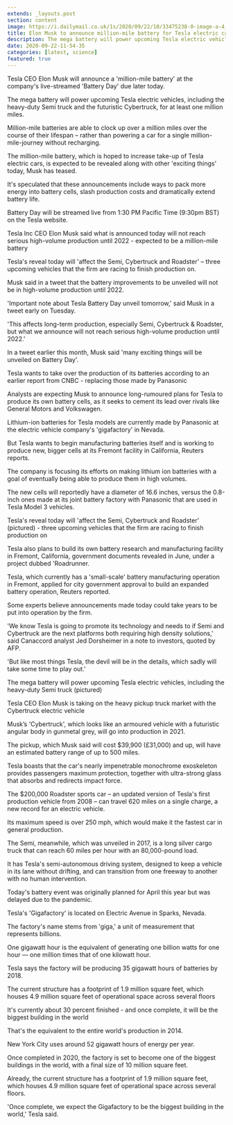 ```yaml
---
extends: _layouts.post
section: content
image: https://i.dailymail.co.uk/1s/2020/09/22/10/33475238-0-image-a-4_1600767696947.jpg 
title: Elon Musk to announce million-mile battery for Tesla electric cars 
description: The mega battery will power upcoming Tesla electric vehicles, including the heavy-duty Semi truck and the futuristic Cybertruck, at least one million miles (1.6 million km). 
date: 2020-09-22-11-54-35 
categories: [latest, science] 
featured: true 
--- 
```

Tesla CEO Elon Musk will announce a 'million-mile battery' at the company's live-streamed 'Battery Day' due later today. 

The mega battery will power upcoming Tesla electric vehicles, including the heavy-duty Semi truck and the futuristic Cybertruck, for at least one million miles. 

Million-mile batteries are able to clock up over a million miles over the course of their lifespan – rather than powering a car for a single million-mile-journey without recharging. 

The million-mile battery, which is hoped to increase take-up of Tesla electric cars, is expected to be revealed along with other 'exciting things' today, Musk has teased.  

It's speculated that these announcements include ways to pack more energy into battery cells, slash production costs and dramatically extend battery life. 

Battery Day will be streamed live from 1:30 PM Pacific Time (9:30pm BST) on the Tesla website.  

Tesla Inc CEO Elon Musk said what is announced today will not reach serious high-volume production until 2022 - expected to be a million-mile battery

Tesla's reveal today will 'affect the Semi, Cybertruck and Roadster' – three upcoming vehicles that the firm are racing to finish production on.

Musk said in a tweet that the battery improvements to be unveiled will not be in high-volume production until 2022. 

'Important note about Tesla Battery Day unveil tomorrow,' said Musk in a tweet early on Tuesday.

'This affects long-term production, especially Semi, Cybertruck & Roadster, but what we announce will not reach serious high-volume production until 2022.' 

In a tweet earlier this month, Musk said 'many exciting things will be unveiled on Battery Day'. 

Tesla wants to take over the production of its batteries according to an earlier report from CNBC - replacing those made by Panasonic

Analysts are expecting Musk to announce long-rumoured plans for Tesla to produce its own battery cells, as it seeks to cement its lead over rivals like General Motors and Volkswagen.  

Lithium-ion batteries for Tesla models are currently made by Panasonic at the electric vehicle company's 'gigafactory' in Nevada.

But Tesla wants to begin manufacturing batteries itself and is working to produce new, bigger cells at its Fremont facility in California, Reuters reports.

The company is focusing its efforts on making lithium ion batteries with a goal of eventually being able to produce them in high volumes.  

The new cells will reportedly have a diameter of 16.6 inches, versus the 0.8-inch ones made at its joint battery factory with Panasonic that are used in Tesla Model 3 vehicles. 

Tesla's reveal today will 'affect the Semi, Cybertruck and Roadster' (pictured) - three upcoming vehicles that the firm are racing to finish production on

Tesla also plans to build its own battery research and manufacturing facility in Fremont, California, government documents revealed in June, under a project dubbed 'Roadrunner.  

Tesla, which currently has a 'small-scale' battery manufacturing operation in Fremont, applied for city government approval to build an expanded battery operation, Reuters reported. 

Some experts believe announcements made today could take years to be put into operation by the firm.   

'We know Tesla is going to promote its technology and needs to if Semi and Cybertruck are the next platforms both requiring high density solutions,' said Canaccord analyst Jed Dorsheimer in a note to investors, quoted by AFP. 

'But like most things Tesla, the devil will be in the details, which sadly will take some time to play out.'            

The mega battery will power upcoming Tesla electric vehicles, including the heavy-duty Semi truck (pictured)

Tesla CEO Elon Musk is taking on the heavy pickup truck market with the Cybertruck electric vehicle

Musk’s 'Cybertruck', which looks like an armoured vehicle with a futuristic angular body in gunmetal grey, will go into production in 2021.

The pickup, which Musk said will cost $39,900 (£31,000) and up, will have an estimated battery range of up to 500 miles.  

Tesla boasts that the car's nearly impenetrable monochrome exoskeleton provides passengers maximum protection, together with ultra-strong glass that absorbs and redirects impact force. 

The $200,000 Roadster sports car – an updated version of Tesla's first production vehicle from 2008 – can travel 620 miles on a single charge, a new record for an electric vehicle.

Its maximum speed is over 250 mph, which would make it the fastest car in general production.    

The Semi, meanwhile, which was unveiled in 2017, is a long silver cargo truck that can reach 60 miles per hour with an 80,000-pound load. 

It has Tesla's semi-autonomous driving system, designed to keep a vehicle in its lane without drifting, and can transition from one freeway to another with no human intervention. 

Today's battery event was originally planned for April this year but was delayed due to the pandemic. 

Tesla's 'Gigafactory' is located on Electric Avenue in Sparks, Nevada.

The factory's name stems from 'giga,' a unit of measurement that represents billions.

One gigawatt hour is the equivalent of generating one billion watts for one hour — one million times that of one kilowatt hour.

Tesla says the factory will be producing 35 gigawatt hours of batteries by 2018.

The current structure has a footprint of 1.9 million square feet, which houses 4.9 million square feet of operational space across several floors

It's currently about 30 percent finished - and once complete, it will be the biggest building in the world 

That's the equivalent to the entire world's production in 2014.

New York City uses around 52 gigawatt hours of energy per year. 

Once completed in 2020, the factory is set to become one of the biggest buildings in the world, with a final size of 10 million square feet.

Already, the current structure has a footprint of 1.9 million square feet, which houses 4.9 million square feet of operational space across several floors. 

'Once complete, we expect the Gigafactory to be the biggest building in the world,' Tesla said.

